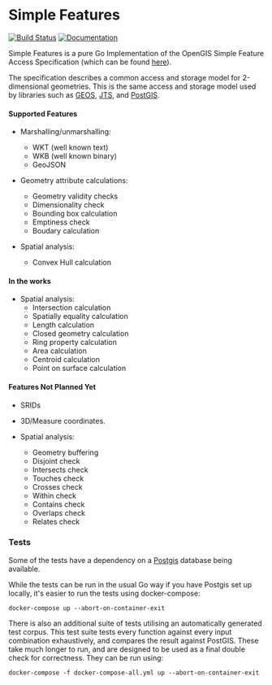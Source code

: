 # Simple Features

[![Build Status](https://travis-ci.com/peterstace/simplefeatures.svg?token=ueRpGt4cSSnk321nW8xG&branch=master)](https://travis-ci.com/peterstace/simplefeatures)
[![Documentation](https://godoc.org/github.com/peterstace/simplefeatures?status.svg)](http://godoc.org/github.com/peterstace/simplefeatures/geom)

Simple Features is a pure Go Implementation of the OpenGIS Simple Feature Access
Specification (which can be found
[here](http://www.opengeospatial.org/standards/sfa)).

The specification describes a common access and storage model for 2-dimensional
geometries. This is the same access and storage model used by libraries such as
[GEOS](https://trac.osgeo.org/geos),
[JTS](https://locationtech.github.io/jts/), and
[PostGIS](https://postgis.net/).

#### Supported Features

- Marshalling/unmarshalling:
	- WKT (well known text)
	- WKB (well known binary)
	- GeoJSON

- Geometry attribute calculations:
	- Geometry validity checks
	- Dimensionality check
	- Bounding box calculation
	- Emptiness check
	- Boudary calculation

- Spatial analysis:
	- Convex Hull calculation

#### In the works

- Spatial analysis:
	- Intersection calculation
	- Spatially equality calculation
	- Length calculation
	- Closed geometry calculation
	- Ring property calculation
	- Area calculation
	- Centroid calculation
	- Point on surface calculation

#### Features Not Planned Yet

- SRIDs
- 3D/Measure coordinates.

- Spatial analysis:
	- Geometry buffering
	- Disjoint check
	- Intersects check
	- Touches check
	- Crosses check
	- Within check
	- Contains check
	- Overlaps check
	- Relates check

### Tests

Some of the tests have a dependency on a [Postgis](https://postgis.net/)
database being available.

While the tests can be run in the usual Go way if you have Postgis set up
locally, it's easier to run the tests using docker-compose:

```
docker-compose up --abort-on-container-exit
```

There is also an additional suite of tests utilising an automatically generated
test corpus. This test suite tests every function against every input
combination exhaustively, and compares the result against PostGIS.  These take
much longer to run, and are designed to be used as a final double check for
correctness. They can be run using:

```
docker-compose -f docker-compose-all.yml up --abort-on-container-exit
```
